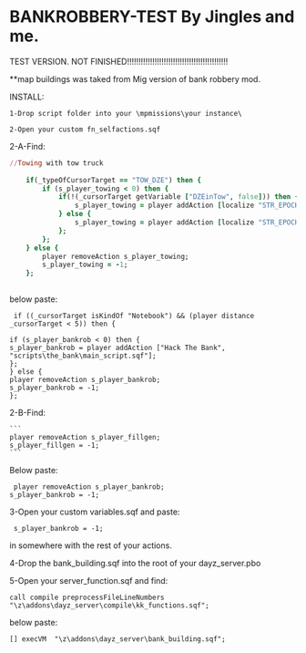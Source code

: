 # BANKROBBERY-TEST  By Jingles and me.

TEST VERSION.  NOT FINISHED!!!!!!!!!!!!!!!!!!!!!!!!!!!!!!!!!!!!!!!!!!!!

**map buildings was taked from Mig version of bank robbery mod.

INSTALL:

```
1-Drop script folder into your \mpmissions\your instance\
```

```
2-Open your custom fn_selfactions.sqf
```

2-A-Find:

```ruby
//Towing with tow truck
	
	if(_typeOfCursorTarget == "TOW_DZE") then {
		if (s_player_towing < 0) then {
			if(!(_cursorTarget getVariable ["DZEinTow", false])) then {
				s_player_towing = player addAction [localize "STR_EPOCH_ACTIONS_ATTACH" "\z\addons\dayz_code\actions\tow_AttachStraps.sqf",_cursorTarget, 0, false, true];				
			} else {
				s_player_towing = player addAction [localize "STR_EPOCH_ACTIONS_DETACH", "\z\addons\dayz_code\actions\tow_DetachStraps.sqf",_cursorTarget, 0, false, true];				
			};
		};
	} else {
		player removeAction s_player_towing;
		s_player_towing = -1;
	};
	
  ```
  
below paste:

```
 if ((_cursorTarget isKindOf "Notebook") && (player distance _cursorTarget < 5)) then {

if (s_player_bankrob < 0) then {
s_player_bankrob = player addAction ["Hack The Bank", "scripts\the_bank\main_script.sqf"];
};
} else {
player removeAction s_player_bankrob;
s_player_bankrob = -1;	
};	

 ```
 2-B-Find:
    
    ```
    player removeAction s_player_fillgen;
    s_player_fillgen = -1;
    ```
  Below paste:
  ```
   player removeAction s_player_bankrob;
 s_player_bankrob = -1;
 ```
 
 3-Open your custom variables.sqf and paste:
 
 ```
  s_player_bankrob = -1;
 ```
in somewhere with the rest of your actions.


4-Drop the bank_building.sqf into the root of your dayz_server.pbo

5-Open your server_function.sqf and find:

```
call compile preprocessFileLineNumbers "\z\addons\dayz_server\compile\kk_functions.sqf";
```
below paste:

```
[] execVM  "\z\addons\dayz_server\bank_building.sqf";
``` 
 
 

    
    
    
   
    
 
    
 
  
